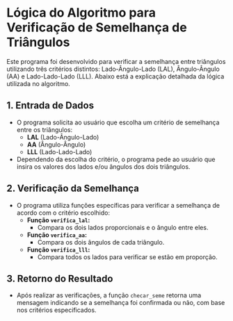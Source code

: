 # Lógica do Algoritmo para Verificação de Semelhança de Triângulos

Este programa foi desenvolvido para verificar a semelhança entre triângulos utilizando três critérios distintos: Lado-Ângulo-Lado (LAL), Ângulo-Ângulo (AA) e Lado-Lado-Lado (LLL). Abaixo está a explicação detalhada da lógica utilizada no algoritmo.

## 1. Entrada de Dados

- O programa solicita ao usuário que escolha um critério de semelhança entre os triângulos:
    - **LAL** (Lado-Ângulo-Lado)
    - **AA** (Ângulo-Ângulo)
    - **LLL** (Lado-Lado-Lado)
- Dependendo da escolha do critério, o programa pede ao usuário que insira os valores dos lados e/ou ângulos dos dois triângulos.

## 2. Verificação da Semelhança

- O programa utiliza funções específicas para verificar a semelhança de acordo com o critério escolhido:
    - **Função `verifica_lal`:** 
        - Compara os dois lados proporcionais e o ângulo entre eles.
    - **Função `verifica_aa`:**
        - Compara os dois ângulos de cada triângulo.
    - **Função `verifica_lll`:**
        - Compara todos os lados para verificar se estão em proporção.

## 3. Retorno do Resultado

- Após realizar as verificações, a função `checar_seme` retorna uma mensagem indicando se a semelhança foi confirmada ou não, com base nos critérios especificados.
